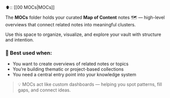 ⬆️:: [[00 MOCs|MOCs]]

The **MOCs** folder holds your curated **Map of Content** notes 🗺️ — high-level overviews that connect related notes into meaningful clusters.

Use this space to organize, visualize, and explore your vault with structure and intention.

### 🧠 Best used when:
- You want to create overviews of related notes or topics
- You’re building thematic or project-based collections
- You need a central entry point into your knowledge system

> 💡 MOCs act like custom dashboards — helping you spot patterns, fill gaps, and connect ideas.
